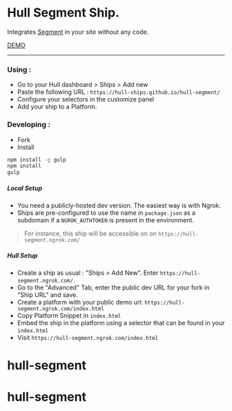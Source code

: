 
# Hull Segment Ship.

Integrates [Segment](http://segment.com) in your site without any code.

[DEMO](http://hull-ships.github.io/hull-segment/)

---

### Using :
- Go to your Hull dashboard > Ships > Add new
- Paste the following URL : `https://hull-ships.github.io/hull-segment/`
- Configure your selectors in the customize panel
- Add your ship to a Platform.

### Developing : 

- Fork
- Install

```sh
npm install -g gulp
npm install
gulp
```

##### Local Setup
- You need a publicly-hosted dev version. The easiest way is with Ngrok.
- Ships are pre-configured to use the name in `package.json` as a subdomain if a `NGROK_AUTHTOKEN` is present in the environment.

> For instance, this ship will be accessible on on `https://hull-segment.ngrok.com/`

##### Hull Setup

- Create a ship as usual : "Ships > Add New". Enter `https://hull-segment.ngrok.com/`.
- Go to the "Advanced" Tab, enter the public dev URL for your fork in "Ship URL" and save.
- Create a platform with your public demo url: `https://hull-segment.ngrok.com/index.html`
- Copy Platform Snippet in `index.html`
- Embed the ship in the platform using a selector that can be found in your `index.html`
- Visit `https://hull-segment.ngrok.com/index.html`
# hull-segment
# hull-segment
